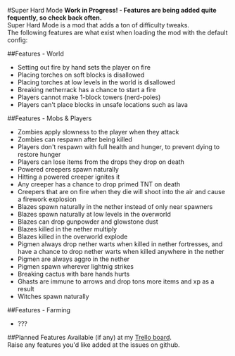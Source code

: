 #Super Hard Mode
**Work in Progress! - Features are being added quite fequently, so check back often.**  
Super Hard Mode is a mod that adds a ton of difficulty tweaks.  
The following features are what exist when loading the mod with the default config:

##Features - World
* Setting out fire by hand sets the player on fire
* Placing torches on soft blocks is disallowed
* Placing torches at low levels in the world is disallowed
* Breaking netherrack has a chance to start a fire
* Players cannot make 1-block towers (nerd-poles)
* Players can't place blocks in unsafe locations such as lava

##Features - Mobs & Players
* Zombies apply slowness to the player when they attack
* Zombies can respawn after being killed
* Players don't respawn with full health and hunger, to prevent dying to restore hunger
* Players can lose items from the drops they drop on death
* Powered creepers spawn naturally
* Hitting a powered creeper ignites it
* Any creeper has a chance to drop primed TNT on death
* Creepers that are on fire when they die will shoot into the air and cause a firework explosion
* Blazes spawn naturally in the nether instead of only near spawners
* Blazes spawn naturally at low levels in the overworld
* Blazes can drop gunpowder and glowstone dust
* Blazes killed in the nether multiply
* Blazes killed in the overworld explode
* Pigmen always drop nether warts when killed in nether fortresses, and have a chance to drop nether warts when killed anywhere in the nether
* Pigmen are always aggro in the nether
* Pigmen spawn wherever lightnig strikes
* Breaking cactus with bare hands hurts
* Ghasts are immune to arrows and drop tons more items and xp as a result
* Witches spawn naturally

##Features - Farming
* ???

##Planned Features
Available (if any) at my [Trello board](https://trello.com/b/Mtvgrxlf/mattdahepic-minecraft-mods).  
Raise any features you'd like added at the issues on github.